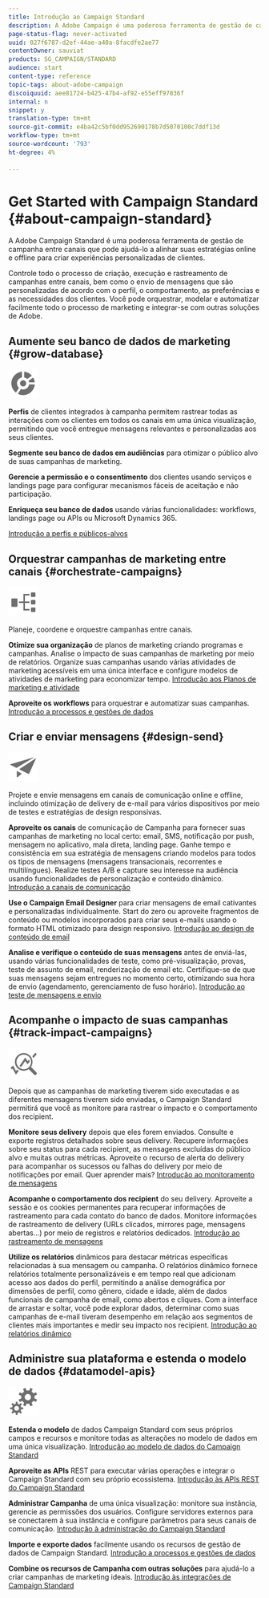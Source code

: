 ```yaml
---
title: Introdução ao Campaign Standard
description: A Adobe Campaign é uma poderosa ferramenta de gestão de campanha entre canais que pode ajudá-lo a alinhar suas estratégias online e offline para criar experiências personalizadas de clientes.
page-status-flag: never-activated
uuid: 027f6787-d2ef-44ae-a40a-8facdfe2ae77
contentOwner: sauviat
products: SG_CAMPAIGN/STANDARD
audience: start
content-type: reference
topic-tags: about-adobe-campaign
discoiquuid: aee81724-b425-47b4-af92-e55eff97836f
internal: n
snippet: y
translation-type: tm+mt
source-git-commit: e4ba42c5bf0dd952690178b7d5070100c7ddf13d
workflow-type: tm+mt
source-wordcount: '793'
ht-degree: 4%

---
```



# Get Started with Campaign Standard {#about-campaign-standard}

A Adobe Campaign Standard é uma poderosa ferramenta de gestão de campanha entre canais que pode ajudá-lo a alinhar suas estratégias online e offline para criar experiências personalizadas de clientes.

Controle todo o processo de criação, execução e rastreamento de campanhas entre canais, bem como o envio de mensagens que são personalizadas de acordo com o perfil, o comportamento, as preferências e as necessidades dos clientes. Você pode orquestrar, modelar e automatizar facilmente todo o processo de marketing e integrar-se com outras soluções de Adobe.

## Aumente seu banco de dados de marketing {#grow-database}

<img width="60px" alt="condições" src="assets/icon_segment.svg"/>

**Perfis** de clientes integrados à campanha permitem rastrear todas as interações com os clientes em todos os canais em uma única visualização, permitindo que você entregue mensagens relevantes e personalizadas aos seus clientes.

**Segmente seu banco de dados em audiências** para otimizar o público alvo de suas campanhas de marketing.

**Gerencie a permissão e o consentimento** dos clientes usando serviços e landings page para configurar mecanismos fáceis de aceitação e não participação.

**Enriqueça seu banco de dados** usando várias funcionalidades: workflows, landings page ou APIs ou Microsoft Dynamics 365.

[Introdução a perfis e públicos-alvos](../../audiences/using/get-started-profiles-and-audiences.md)

## Orquestrar campanhas de marketing entre canais {#orchestrate-campaigns}

<img width="60px" alt="condições" src="assets/icon_workflows.svg"/>

Planeje, coordene e orquestre campanhas entre canais.

**Otimize sua organização** de planos de marketing criando programas e campanhas. Analise o impacto de suas campanhas de marketing por meio de relatórios. Organize suas campanhas usando várias atividades de marketing acessíveis em uma única interface e configure modelos de atividades de marketing para economizar tempo. [Introdução aos Planos de marketing e atividade](../../start/using/programs-and-campaigns.md)

**Aproveite os workflows** para orquestrar e automatizar suas campanhas. [Introdução a processos e gestões de dados](../../automating/using/get-started-workflows.md)

## Criar e enviar mensagens {#design-send}

<img width="60px" alt="condições" src="assets/icon_send.svg"/>

Projete e envie mensagens em canais de comunicação online e offline, incluindo otimização de delivery de e-mail para vários dispositivos por meio de testes e estratégias de design responsivas.

**Aproveite os canais** de comunicação de Campanha para fornecer suas campanhas de marketing no local certo: email, SMS, notificação por push, mensagem no aplicativo, mala direta, landing page. Ganhe tempo e consistência em sua estratégia de mensagens criando modelos para todos os tipos de mensagens (mensagens transacionais, recorrentes e multilíngues). Realize testes A/B e capture seu interesse na audiência usando funcionalidades de personalização e conteúdo dinâmico. [Introdução a canais de comunicação](../../channels/using/get-started-communication-channels.md)

**Use o Campaign Email Designer** para criar mensagens de email cativantes e personalizadas individualmente. Start do zero ou aproveite fragmentos de conteúdo ou modelos incorporados para criar seus e-mails usando o formato HTML otimizado para design responsivo. [Introdução ao design de conteúdo de email](../../designing/using/designing-content-in-adobe-campaign.md)

**Analise e verifique o conteúdo de suas mensagens** antes de enviá-las, usando várias funcionalidades de teste, como pré-visualização, provas, teste de assunto de email, renderização de email etc. Certifique-se de que suas mensagens sejam entregues no momento certo, otimizando sua hora de envio (agendamento, gerenciamento de fuso horário). [Introdução ao teste de mensagens e envio](../../sending/using/get-started-sending-messages.md)

## Acompanhe o impacto de suas campanhas {#track-impact-campaigns}

<img width="60px" alt="condições" src="assets/icon_report.svg"/>

Depois que as campanhas de marketing tiverem sido executadas e as diferentes mensagens tiverem sido enviadas, o Campaign Standard permitirá que você as monitore para rastrear o impacto e o comportamento dos recipient.

**Monitore seus delivery** depois que eles forem enviados. Consulte e exporte registros detalhados sobre seus delivery. Recupere informações sobre seu status para cada recipient, as mensagens excluídas do público alvo e muitas outras métricas.
Aproveite o recurso de alerta do delivery para acompanhar os sucessos ou falhas do delivery por meio de notificações por email. Quer aprender mais? [Introdução ao monitoramento de mensagens](../../sending/using/monitoring-a-delivery.md)

**Acompanhe o comportamento dos recipient** do seu delivery. Aproveite a sessão e os cookies permanentes para recuperar informações de rastreamento para cada contato do banco de dados. Monitore informações de rastreamento de delivery (URLs clicados, mirrores page, mensagens abertas...) por meio de registros e relatórios dedicados. [Introdução ao rastreamento de mensagens](../../sending/using/tracking-messages.md)

**Utilize os relatórios** dinâmicos para destacar métricas específicas relacionadas à sua mensagem ou campanha. O relatórios dinâmico fornece relatórios totalmente personalizáveis e em tempo real que adicionam acesso aos dados do perfil, permitindo a análise demográfica por dimensões de perfil, como gênero, cidade e idade, além de dados funcionais de campanha de email, como abertos e cliques. Com a interface de arrastar e soltar, você pode explorar dados, determinar como suas campanhas de e-mail tiveram desempenho em relação aos segmentos de clientes mais importantes e medir seu impacto nos recipient. [Introdução ao relatórios dinâmico](../../reporting/using/about-dynamic-reports.md)

## Administre sua plataforma e estenda o modelo de dados {#datamodel-apis}

<img width="60px" alt="condições" src="assets/icon_admin.svg"/>

**Estenda o modelo** de dados Campaign Standard com seus próprios campos e recursos e monitore todas as alterações no modelo de dados em uma única visualização. [Introdução ao modelo de dados do Campaign Standard](../../developing/using/get-started-data-model.md)

**Aproveite as APIs** REST para executar várias operações e integrar o Campaign Standard com seu próprio ecossistema. [Introdução às APIs REST do Campaign Standard](../../api/using/get-started-apis.md)

**Administrar Campanha** de uma única visualização: monitore sua instância, gerencie as permissões dos usuários. Configure servidores externos para se conectarem à sua instância e configure parâmetros para seus canais de comunicação. [Introdução à administração do Campaign Standard](../../administration/using/get-started-campaign-administration.md)

**Importe e exporte dados** facilmente usando os recursos de gestão de dados de Campaign Standard. [Introdução a processos e gestões de dados](../../automating/using/get-started-workflows.md)

**Combine os recursos de Campanha com outras soluções** para ajudá-lo a criar campanhas de marketing ideais. [Introdução às integrações de Campaign Standard](../../integrating/using/get-started-campaign-integrations.md)
